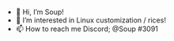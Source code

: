 - 👋 Hi, I’m Soup!
- 👀 I’m interested in Linux customization / rices!
- 📫 How to reach me Discord; @Soup #3091

<!---
martinjrrr/martinjrrr is a ✨ special ✨ repository because its `README.md` (this file) appears on your GitHub profile.
You can click the Preview link to take a look at your changes.
--->
